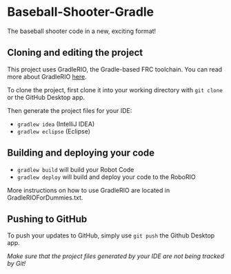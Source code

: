 # Baseball-Shooter-Gradle
The baseball shooter code in a new, exciting format!

## Cloning and editing the project

This project uses GradleRIO, the Gradle-based FRC toolchain. You can read more about GradleRIO [here](https://github.com/Open-RIO/GradleRIO).

To clone the project, first clone it into your working directory with ```git clone``` or the GitHub Desktop app.

Then generate the project files for your IDE:
- ```gradlew idea``` (IntelliJ IDEA)
- ```gradlew eclipse``` (Eclipse)

## Building and deploying your code
- ```gradlew build``` will build your Robot Code
- ```gradlew deploy``` will build and deploy your code to the RoboRIO

More instructions on how to use GradleRIO are located in GradleRIOForDummies.txt.

## Pushing to GitHub

To push your updates to GitHub, simply use ```git push``` the Github Desktop app.

*Make sure that the project files generated by your IDE are not being tracked by Git!*
